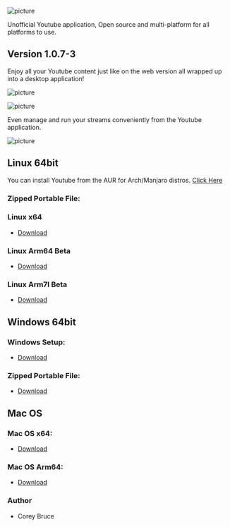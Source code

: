 ![picture](https://i.ibb.co/qDsmMMS/youtube-logo-png-transparent-image-5.png)

Unofficial Youtube application, Open source and multi-platform for all platforms to use.

## Version 1.0.7-3

Enjoy all your Youtube content just like on the web version all wrapped up into a desktop application!

![picture](https://i.ibb.co/28FH9Cn/yt-screenshot1.png)

![picture](https://i.ibb.co/2hYrRHN/yt-screenshot2.png)

Even manage and run your streams conveniently from the Youtube application.

![picture](https://i.ibb.co/pfd67Qy/yt-screenshot3.png)


 ## Linux 64bit

 You can install Youtube from the AUR for Arch/Manjaro distros.
 [Click Here](https://aur.archlinux.org/packages/youtube/)

 ### Zipped Portable File:

 ### Linux x64
 - [Download](https://gitlab.com/youtube-desktop/binaries/1.0.7-2/-/raw/main/Youtube-linux-x64.tar.gz)

 ### Linux Arm64 Beta
 - [Download](https://gitlab.com/youtube-desktop/binaries/1.0.7-2/-/raw/main/Youtube-linux-arm64.tar.gz)

 ### Linux Arm7l Beta
 - [Download](https://gitlab.com/youtube-desktop/binaries/1.0.7-2/-/raw/main/Youtube-linux-arm64.tar.gz)

 ## Windows 64bit

 ### Windows Setup:
 - [Download](https://gitlab.com/youtube-desktop/binaries/1.0.7-2/-/raw/main/Youtube%20Setup.exe)

 ### Zipped Portable File:
 - [Download](https://gitlab.com/youtube-desktop/binaries/1.0.7-2/-/raw/main/Youtube-win32-x64.zip)

 ## Mac OS

 ###  Mac OS x64:
 - [Download](https://gitlab.com/youtube-desktop/binaries/1.0.7-2/-/raw/main/Youtube-darwin-x64.zip)

 ###  Mac OS Arm64:
 - [Download](https://gitlab.com/youtube-desktop/binaries/1.0.7-2/-/raw/main/Youtube-darwin-arm64.zip)

 ### Author
  * Corey Bruce
